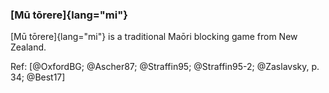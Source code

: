 ### [Mū tōrere]{lang="mi"}

[Mū tōrere]{lang="mi"} is a traditional Maōri blocking game from New Zealand.

Ref: [@OxfordBG; @Ascher87; @Straffin95; @Straffin95-2; @Zaslavsky, p. 34;
@Best17]
